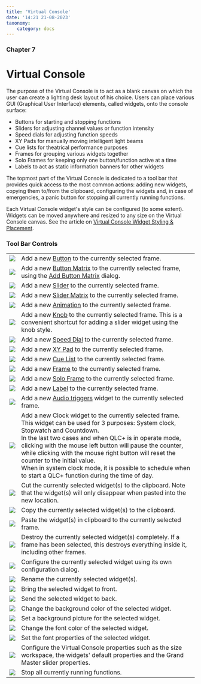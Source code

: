 ```yaml
---
title: 'Virtual Console'
date: '14:21 21-08-2023'
taxonomy:
    category: docs
---
```


### Chapter 7

# Virtual Console

The purpose of the Virtual Console is to act as a blank canvas on which the user can create a lighting desk layout of his choice. Users can place various GUI (Graphical User Interface) elements, called widgets, onto the console surface:

* Buttons for starting and stopping functions
* Sliders for adjusting channel values or function intensity
* Speed dials for adjusting function speeds
* XY Pads for manually moving intelligent light beams
* Cue lists for theatrical performance purposes
* Frames for grouping various widgets together
* Solo Frames for keeping only one button/function active at a time
* Labels to act as static information banners for other widgets

The topmost part of the Virtual Console is dedicated to a tool bar that provides quick access to the most common actions: adding new widgets, copying them to/from the clipboard, configuring the widgets and, in case of emergencies, a panic button for stopping all currently running functions.

Each Virtual Console widget's style can be configured (to some extent). Widgets can be moved anywhere and resized to any size on the Virtual Console canvas. See the article on [Virtual Console Widget Styling & Placement](styling-and-placement).

### Tool Bar Controls

|     |     |
| --- | --- |
| ![](/basics/button.png) | Add a new [Button](button) to the currently selected frame. |
| ![](/basics/buttonmatrix.png) | Add a new [Button Matrix](button-matrix) to the currently selected frame, using the [Add Button Matrix](add-button-matrix) dialog. |
| ![](/basics/slider.png) | Add a new [Slider](slider) to the currently selected frame. |
| ![](/basics/slidermatrix.png) | Add a new [Slider Matrix](slider-matrix) to the currently selected frame. |
| ![](/basics/rgbmatrix.png) | Add a new [Animation](animation) to the currently selected frame. |
| ![](/basics/knob.png) | Add a new [Knob](slider) to the currently selected frame. This is a convenient shortcut for adding a slider widget using the knob style. |
| ![](/basics/speed.png) | Add a new [Speed Dial](speed-dial) to the currently selected frame. |
| ![](/basics/xypad.png) | Add a new [XY Pad](xy-pad) to the currently selected frame. |
| ![](/basics/cuelist.png) | Add a new [Cue List](cue-list) to the currently selected frame. |
| ![](/basics/frame.png) | Add a new [Frame](frame) to the currently selected frame. |
| ![](/basics/soloframe.png) | Add a new [Solo Frame](solo-frame) to the currently selected frame. |
| ![](/basics/label.png) | Add a new [Label](label) to the currently selected frame. |
| ![](/basics/audioinput.png) | Add a new [Audio triggers](audio-triggers) widget to the currently selected frame. |
| ![](/basics/clock.png) | Add a new Clock widget to the currently selected frame. This widget can be used for 3 purposes: System clock, Stopwatch and Countdown.  <br>In the last two cases and when QLC+ is in operate mode, clicking with the mouse left button will pause the counter, while clicking with the mouse right button will reset the counter to the initial value.  <br>When in system clock mode, it is possible to schedule when to start a QLC+ function during the time of day. |
| ![](/basics/editcut.png) | Cut the currently selected widget(s) to the clipboard. Note that the widget(s) will only disappear when pasted into the new location. |
| ![](/basics/editcopy.png) | Copy the currently selected widget(s) to the clipboard. |
| ![](/basics/editpaste.png) | Paste the widget(s) in clipboard to the currently selected frame. |
| ![](/basics/editdelete.png) | Destroy the currently selected widget(s) completely. If a frame has been selected, this destroys everything inside it, including other frames. |
| ![](/basics/edit.png) | Configure the currently selected widget using its own configuration dialog. |
| ![](/basics/editclear.png) | Rename the currently selected widget(s). |
| ![](/basics/up.png) | Bring the selected widget to front. |
| ![](/basics/down.png) | Send the selected widget to back. |
| ![](/basics/color.png) | Change the background color of the selected widget. |
| ![](/basics/image.png) | Set a background picture for the selected widget. |
| ![](/basics/fontcolor.png) | Change the font color of the selected widget. |
| ![](/basics/fonts.png) | Set the font properties of the selected widget. |
| ![](/basics/configure.png) | Configure the Virtual Console properties such as the size workspace, the widgets' default properties and the Grand Master slider properties. |
| ![](/basics/panic.png) | Stop all currently running functions. |